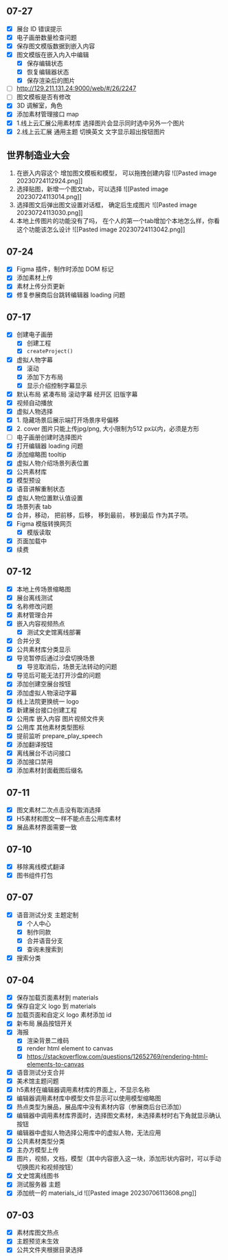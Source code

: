 ## 07-27

- [x] 展台 ID 错误提示
- [x] 电子画册数量检查问题
- [x] 保存图文模版数据到嵌入内容
- [x] 图文模版在嵌入内入中编辑
	- [x] 保存编辑状态
	- [x] 恢复编辑器状态
	- [x] 保存渲染后的图片
- [ ] http://129.211.131.24:9000/web/#/26/2247
- [ ] 图文模板是否有修改
- [x] 3D 调解室，角色
- [x] 添加素材管理接口 map
- [x] 1.线上云汇展公用素材库 选择图片会显示同时选中另外一个图片  
- [x] 2.线上云汇展 通用主题 切换英文 文字显示超出按钮图片

## 世界制造业大会

1. 在嵌入内容这个 增加图文模板和模型， 可以拖拽创建内容
	![[Pasted image 20230724112924.png]]
1. 选择贴图，新增一个图文tab，可以选择
	![[Pasted image 20230724113014.png]]
1. 选择图文后弹出图文设置对话框， 确定后生成图片
	![[Pasted image 20230724113030.png]]
1. 本地上传图片的功能没有了吗， 在个人的第一个tab增加个本地怎么样，你看这个功能该怎么设计
	![[Pasted image 20230724113042.png]]


## 07-24

- [x] Figma 插件，制作时添加 DOM 标记
- [x] 添加素材上传
- [x] 素材上传分页更新
- [x] 修复参展商后台跳转编辑器 loading 问题

## 07-17

- [x] 创建电子画册
	- [x] 创建工程
	- [x] `createProject()`
- [x] 虚拟人物字幕
	- [x] 滚动
	- [x] 添加下方布局
	- [x] 显示介绍控制字幕显示
- [x] 默认布局 紧凑布局 滚动字幕 经开区 旧版字幕
- [x] 视频自动播放
- [x] 虚拟人物选择
- [x] 1. 隐藏场景后展示端打开场景序号偏移  
- [x] 2. cover 图片只能上传jpg/png, 大小限制为512 px以内，必须是方形
- [ ] 电子画册创建时选择图片
- [x] 打开编辑器 loading 问题
- [x] 添加缩略图 tooltip
- [x] 虚拟人物介绍场景列表位置
- [x] 公共素材库
- [x] 模型预设
- [x] 语音讲解重制状态
- [x] 虚拟人物位置默认值设置
- [x] 场景列表 tab
- [x] 合并，移动， 把前移，后移， 移到最前， 移到最后 作为其子项。
- [x] Figma 模版转换网页
	- [x] 模版读取
- [x] 页面加载中
- [x] 续费

## 07-12

- [x] 本地上传场景缩略图
- [x] 展台离线测试
- [x] 名称修改问题
- [x] 素材管理合并
- [x] 嵌入内容视频热点
	- [x] 测试文史馆离线部署
- [x] 合并分支
- [x] 公共素材库分类显示
- [x] 导览暂停后通过沙盘切换场景
	- [x] 导览取消后，场景无法转动的问题
- [x] 导览后可能无法打开沙盘的问题
- [x] 添加创建空展台按钮
- [x] 添加虚拟人物滚动字幕
- [x] 线上法院更换统一 logo
- [x] 新建展台接口创建工程
- [x] 公用库 嵌入内容 图片视频文件夹
- [x] 公用库 其他素材类型图标
- [x] 提前监听 prepare_play_speech
- [x] 添加翻译按钮
- [x] 离线展台不访问接口
- [x] 添加接口禁用
- [x] 添加素材封面截图后缀名

## 07-11

- [x] 图文素材二次点击没有取消选择  
- [x] H5素材和图文一样不能点击公用库素材  
- [x] 展品素材界面需要一致

## 07-10

- [x] 移除离线模式翻译
- [x] 图书组件打包

## 07-07

- [x] 语音测试分支 主题定制 
	- [x] 个人中心
	- [x] 制作同款
	- [x] 合并语音分支
	- [x] 查询未搜索到
- [x] 搜索分类

## 07-04

- [x] 保存加载页面素材到 materials
- [x] 保存自定义 logo 到 materials
- [x] 加载页面和自定义 logo 素材添加 id
- [x] 新布局 展品按钮开关
- [x] 海报
	- [x] 渲染背景二维码
	- [x] render html element to canvas
	- [x] https://stackoverflow.com/questions/12652769/rendering-html-elements-to-canvas
- [x] 语音测试分支合并
- [x] 美术馆主题问题
- [x] h5素材在编辑器调用素材库的界面上，不显示名称  
- [x] 编辑器调用素材库中模型文件显示可以使用模型缩略图  
- [x] 热点类型为展品，展品库中没有素材内容（参展商后台已添加）  
- [x] 编辑器中调用素材库界面时，选择图文素材，未选择素材时右下角就显示确认按钮  
- [x] 编辑器中虚拟人物选择公用库中的虚拟人物，无法应用
- [x] 公共素材类型分类
- [x] 主办方模型上传
- [x] 图片，视频，文档，模型（其中内容嵌入这一块，添加形状内容时，可以手动切换图片和视频按钮）
- [x] 文史馆离线图书
- [x] 测试服务器 主题
- [x] 添加统一的 materials_id
	![[Pasted image 20230706113608.png]]

## 07-03

- [x] 素材库图文热点
- [x] 主题预览未生效
- [x] 公共文件夹根据目录选择